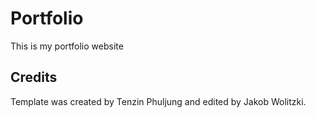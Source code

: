 # Portfolio 
This is my portfolio website
## Credits
Template was created by Tenzin Phuljung and edited by Jakob Wolitzki.